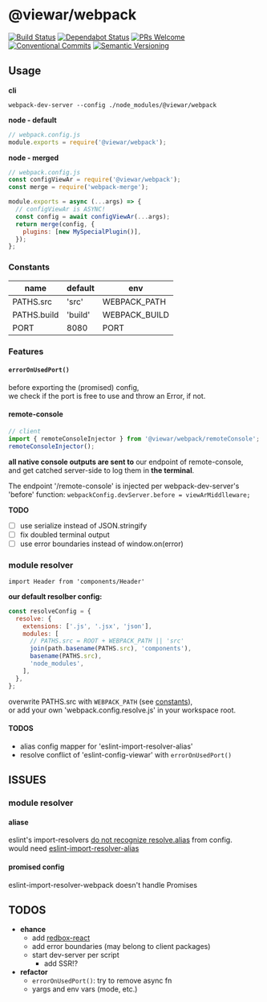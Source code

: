 # @viewar/webpack

[![Build Status](https://travis-ci.com/viewar/webpack.svg?token=9j4kv11sMyqyMRAPNQXm&branch=master)](https://travis-ci.com/viewar/webpack)
[![Dependabot Status](https://api.dependabot.com/badges/status?host=github&repo=viewar/webpack&identifier=214175000)](https://dependabot.com)
[![PRs Welcome][pr-welcome]](http://makeapullrequest.com)<br />
[![Conventional Commits](https://img.shields.io/badge/✔-Conventional%20Commits-blue.svg)](https://conventionalcommits.org)
[![Semantic Versioning][semantic-img]][semantic-url]

<!-- badge-urls -->

[pr-welcome]: https://img.shields.io/badge/PRs-welcome-brightgreen.svg
[semantic-img]: https://img.shields.io/badge/%20%20%F0%9F%93%A6%F0%9F%9A%80-semantic--release-blue.svg
[semantic-url]: https://semver.org/

<!--
[![CircleCI status][circle-ci-status-img]](https://circleci.com/bb/viewar_sf/viewar-webpack/tree/master)
[circle-ci-status-img]: https://circleci.com/bb/viewar_sf/viewar-webpack.svg?style=svg
 /badge-urls -->

## Usage

**cli**

`webpack-dev-server --config ./node_modules/@viewar/webpack`

**node - default**

```javascript
// webpack.config.js
module.exports = require('@viewar/webpack');
```

**node - merged**

```javascript
// webpack.config.js
const configViewAr = require('@viewar/webpack');
const merge = require('webpack-merge');

module.exports = async (...args) => {
  // configViewAr is ASYNC!
  const config = await configViewAr(...args);
  return merge(config, {
    plugins: [new MySpecialPlugin()],
  });
};
```

### Constants

| name        | default | env           |
| ----------- | ------- | ------------- |
| PATHS.src   | 'src'   | WEBPACK_PATH  |
| PATHS.build | 'build' | WEBPACK_BUILD |
| PORT        | 8080    | PORT          |

### Features

#### `errorOnUsedPort()`

before exporting the (promised) config,  
we check if the port is free to use and throw an Error, if not.

#### remote-console

```javascript
// client
import { remoteConsoleInjector } from '@viewar/webpack/remoteConsole';
remoteConsoleInjector();
```

**all native console outputs are sent to** our endpoint of remote-console,  
and get catched server-side to log them in **the terminal**.

The endpoint '/remote-console' is injected per webpack-dev-server's 'before' function: `webpackConfig.devServer.before = viewArMiddlleware;`

**TODO**

- [ ] use serialize instead of JSON.stringify
- [ ] fix doubled terminal output
- [ ] use error boundaries instead of window.on(error)

### module resolver

`import Header from 'components/Header'`

**our default resolber config:**

```javascript
const resolveConfig = {
  resolve: {
    extensions: ['.js', '.jsx', 'json'],
    modules: [
      // PATHS.src = ROOT + WEBPACK_PATH || 'src'
      join(path.basename(PATHS.src), 'components'),
      basename(PATHS.src),
      'node_modules',
    ],
  },
};
```

overwrite PATHS.src with `WEBPACK_PATH` (see [constants](#constants)),  
or add your own 'webpack.config.resolve.js' in your workspace root.

#### TODOS

- alias config mapper for 'eslint-import-resolver-alias'
- resolve conflict of 'eslint-config-viewar' with `errorOnUsedPort()`

## ISSUES

### module resolver

#### aliase

eslint's import-resolvers [do not recognize resolve.alias](https://github.com/benmosher/eslint-plugin-import/issues/1451) from config.  
would need [eslint-import-resolver-alias](https://www.npmjs.com/package/eslint-import-resolver-alias)

#### promised config

eslint-import-resolver-webpack doesn't handle Promises

## TODOS

- **ehance**
  - add [redbox-react](https://github.com/commissure/redbox-react)
  - add error boundaries (may belong to client packages)
  - start dev-server per script
    - add SSR!?
- **refactor**
  - `errorOnUsedPort()`: try to remove async fn
  - yargs and env vars (mode, etc.)
